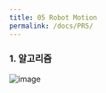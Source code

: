 ```yaml
---
title: 05 Robot Motion
permalink: /docs/PR5/
---
```


### 1. 알고리즘 
![image](https://user-images.githubusercontent.com/57220434/179227602-c80adbac-56d6-4f70-b3c4-3607b35b2b69.png)  
<br>

